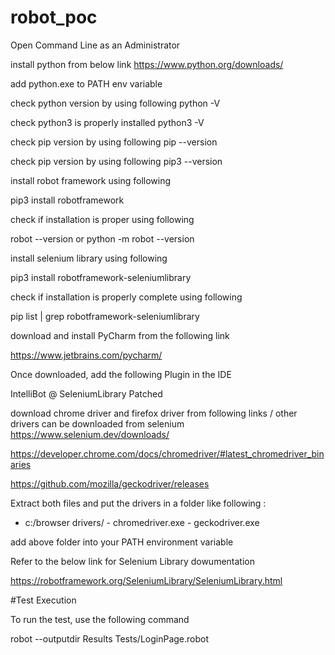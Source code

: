 # robot_poc


Open Command Line as an Administrator

install python from below link
https://www.python.org/downloads/

add python.exe to PATH env variable

check python version by using following 
python -V

check python3 is properly installed
python3 -V

check pip version by using following 
pip --version

check pip version by using following 
pip3 --version

install robot framework using following 

pip3 install robotframework

check if installation is proper using following

robot --version or python -m robot --version

install selenium library using following 

pip3 install robotframework-seleniumlibrary

check if installation is properly complete using following

pip list | grep robotframework-seleniumlibrary

download and install PyCharm from the following link 

https://www.jetbrains.com/pycharm/

Once downloaded, add the following Plugin in the IDE

IntelliBot @ SeleniumLibrary Patched

download chrome driver and firefox driver from following links / other drivers can be downloaded from selenium https://www.selenium.dev/downloads/

https://developer.chrome.com/docs/chromedriver/#latest_chromedriver_binaries

https://github.com/mozilla/geckodriver/releases

Extract both files and put the drivers in a folder like following :

- c:/browser drivers/
                    - chromedriver.exe
                    - geckodriver.exe

add above folder into your PATH environment variable

Refer to the below link for Selenium Library dowumentation

https://robotframework.org/SeleniumLibrary/SeleniumLibrary.html


#Test Execution

To run the test, use the following command

robot --outputdir Results Tests/LoginPage.robot














